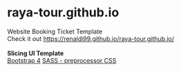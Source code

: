 # raya-tour.github.io
Website Booking Ticket Template
<br />
Check it out https://renaldi99.github.io/raya-tour.github.io/
<br />
<br />
**Slicing UI Template**
<br />
[Bootstrap 4](https://getbootstrap.com/docs/4.0/getting-started/introduction/)
[SASS - preprocessor CSS](https://sass-lang.com/)
